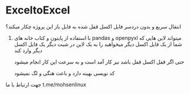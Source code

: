 # ExceltoExcel
انتقال سریع و بدون دردسر فایل اکسل قفل شده به فایل باز
این پروژه چکار میکند؟

1. با استفاده از پایتون و کتاب خانه های pandas و openpyxl میتواند لاین هایی که شما از یک فایل اکسل دیگر میخواهید را به یک لاین در شیت دیگر یک فایل اکسل دیگر وارد کند

    حتی اگر قفل اکسل قفل باشد نیز کار آمد است و به سرعت این کار انجام میشود

    کد نویسی بهینه دارد و باعث هنگی و لگ نمیشود

جهت ارتباط با ما
t.me/mohsenlinux
